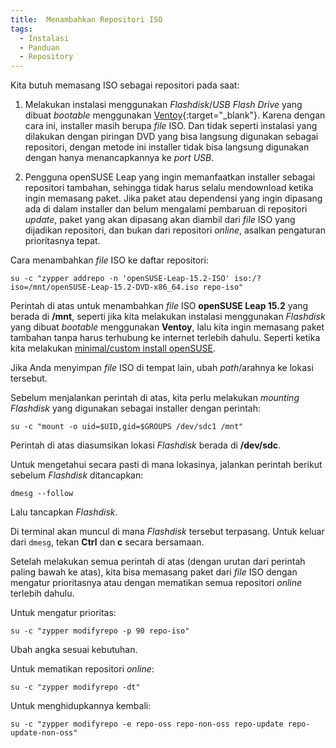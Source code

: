 ```yaml
---
title:  Menambahkan Repositori ISO
tags:
  - Instalasi
  - Panduan
  - Repository
---
```


Kita butuh memasang ISO sebagai repositori pada saat:

1. Melakukan instalasi menggunakan *Flashdisk*/*USB Flash Drive* yang dibuat *bootable* menggunakan [Ventoy](https://www.ventoy.net){:target="_blank"}. Karena dengan cara ini, installer masih berupa *file* ISO. Dan tidak seperti instalasi yang dilakukan dengan piringan DVD yang bisa langsung digunakan sebagai repositori, dengan metode ini installer tidak bisa langsung digunakan dengan hanya menancapkannya ke *port USB*.

2. Pengguna openSUSE Leap yang ingin memanfaatkan installer sebagai repositori tambahan, sehingga tidak harus selalu mendownload ketika ingin memasang paket. Jika paket atau dependensi yang ingin dipasang ada di dalam installer dan belum mengalami pembaruan di repositori *update*, paket yang akan dipasang akan diambil dari *file* ISO yang dijadikan repositori, dan bukan dari repositori *online*, asalkan pengaturan prioritasnya tepat.

<!--more-->

Cara menambahkan *file* ISO ke daftar repositori:

`su -c "zypper addrepo -n 'openSUSE-Leap-15.2-ISO' iso:/?iso=/mnt/openSUSE-Leap-15.2-DVD-x86_64.iso repo-iso"`

Perintah di atas untuk menambahkan *file* ISO **openSUSE Leap 15.2** yang berada di **/mnt**, seperti jika kita melakukan instalasi menggunakan *Flashdisk* yang dibuat *bootable* menggunakan **Ventoy**, lalu kita ingin memasang paket tambahan tanpa harus terhubung ke internet terlebih dahulu. Seperti ketika kita melakukan [minimal/custom install openSUSE]({{site.baseurl}}/2020/08/23/minimal-custom-install-opensuse.html).

Jika Anda menyimpan *file* ISO di tempat lain, ubah *path*/arahnya ke lokasi tersebut.

Sebelum menjalankan perintah di atas, kita perlu melakukan *mounting* *Flashdisk* yang digunakan sebagai installer dengan perintah:

`su -c "mount -o uid=$UID,gid=$GROUPS /dev/sdc1 /mnt"`

Perintah di atas diasumsikan lokasi *Flashdisk* berada di **/dev/sdc**.

Untuk mengetahui secara pasti di mana lokasinya, jalankan perintah berikut sebelum *Flashdisk* ditancapkan:

`dmesg --follow`

Lalu tancapkan *Flashdisk*.

Di terminal akan muncul di mana *Flashdisk* tersebut terpasang. Untuk keluar dari `dmesg`, tekan **Ctrl** dan **c** secara bersamaan.

Setelah melakukan semua perintah di atas (dengan urutan dari perintah paling bawah ke atas), kita bisa memasang paket dari *file* ISO dengan mengatur prioritasnya atau dengan mematikan semua repositori *online* terlebih dahulu.

Untuk mengatur prioritas:

`su -c "zypper modifyrepo -p 90 repo-iso"`

Ubah angka sesuai kebutuhan.

Untuk mematikan repositori *online*:

`su -c "zypper modifyrepo -dt"`

Untuk menghidupkannya kembali:

`su -c "zypper modifyrepo -e repo-oss repo-non-oss repo-update repo-update-non-oss"`


